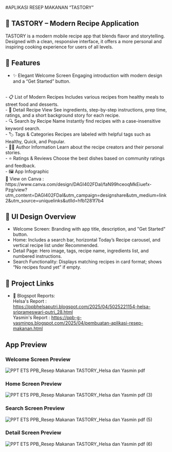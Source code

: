 #APLIKASI  RESEP MAKANAN “TASTORY”

## 🍲 TASTORY – Modern Recipe Application
TASTORY is a modern mobile recipe app that blends flavor and storytelling. Designed with a clean, responsive interface, it offers a more personal and inspiring cooking experience for users of all levels.

## 📱 Features
- ✨ Elegant Welcome Screen
Engaging introduction with modern design and a “Get Started” button.
<br> 
- 📋 List of Modern Recipes
Includes various recipes from healthy meals to street food and desserts.
<br> 
- 📖 Detail Recipe View
See ingredients, step-by-step instructions, prep time, ratings, and a short background story for each recipe.
<br> 
- 🔍 Search by Recipe Name
Instantly find recipes with a case-insensitive keyword search.
<br> 
- 🏷️ Tags & Categories
Recipes are labeled with helpful tags such as Healthy, Quick, and Popular.
<br>
- 👩‍🍳 Author Information
Learn about the recipe creators and their personal stories.
<br>
- ⭐ Ratings & Reviews
Choose the best dishes based on community ratings and feedback.
<br>
- 🖼️ App Infographic <br>
📎 View on Canva : https://www.canva.com/design/DAGl402FDaI/faN99hceoqMkEiuefx-Pzg/view?utm_content=DAGl402FDaI&utm_campaign=designshare&utm_medium=link2&utm_source=uniquelinks&utlId=hfb1281f7b4 

## 🧩 UI Design Overview
- Welcome Screen: Branding with app title, description, and "Get Started" button.
- Home: Includes a search bar, horizontal Today’s Recipe carousel, and vertical recipe list under Recommended.
- Detail Page: Hero image, tags, recipe name, ingredients list, and numbered instructions.
- Search Functionality: Displays matching recipes in card format; shows “No recipes found yet” if empty.

## 📂 Project Links
- 📝 Blogspot Reports: <br>
Helsa's Report : https://ppbhelsaputri.blogspot.com/2025/04/5025221154-helsa-sriprameswari-putri_28.html <br>
Yasmin's Report : https://ppb-g-yasminps.blogspot.com/2025/04/pembuatan-aplikasi-resep-makanan.html 

## App Preview 
### Welcome Screen Preview
![PPT ETS PPB_Resep Makanan TASTORY_Helsa dan Yasmin pdf](https://github.com/user-attachments/assets/228d6d9b-bd71-4681-bb70-4062f2a87682)
### Home Screen Preview
![PPT ETS PPB_Resep Makanan TASTORY_Helsa dan Yasmin pdf (3)](https://github.com/user-attachments/assets/a8789d9c-d127-41d3-8cc0-6485b4b574d8)
### Search Screen Preview
![PPT ETS PPB_Resep Makanan TASTORY_Helsa dan Yasmin pdf (5)](https://github.com/user-attachments/assets/e56bb4ee-515f-4034-8eeb-ac44f7c1e244)
### Detail Screen Preview
![PPT ETS PPB_Resep Makanan TASTORY_Helsa dan Yasmin pdf (6)](https://github.com/user-attachments/assets/6bdac923-cda3-433c-894f-5b2d13e64b5a)

